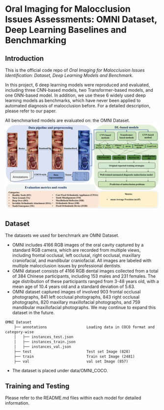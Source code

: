 # Oral Imaging for Malocclusion Issues Assessments: OMNI Dataset, Deep Learning Baselines and Benchmarking
## Introduction
This is the official code repo of *Oral Imaging for Malocclusion Issues Identification: Dataset, Deep Learning Models and Benchmark*.

In this project, 6 deep learning models were reproduced and evaluated, including three CNN-based models, two Transformer-based models, and one GNN-based model. In addition, we use these 6 widely used deep learning models as benchmarks, which have never been applied to automated diagnosis of malocclusion before. For a detailed description, please refer to our paper.

All benchmarked models are evaluated on: the OMNI Dataset.
![alt text](baseline_framework.png)

## Dataset
The datasets we used for benchmark are OMNI Dataset.

* OMNI includes 4166 RGB images of the oral cavity captured by a standard RGB camera, which are recorded from multiple views, including frontal occlusal, left occlusal, right occlusal, maxillary craniofacial, and mandibular craniofacial. All images are labeled with multiple malocclusion issues by professional dentists.
* OMNI dataset consists of 4166 RGB dental images collected from a total of 384 Chinese participants, including 153 males and 231 females. The age distribution of these participants ranged from 3-48 years old, with a mean age of 10.4 years old and a standard deviation of 5.63.
* OMNI dataset captured images of involved 903 frontal occlusal photographs, 841 left occlusal photographs, 843 right occlusal photographs, 820 maxillary maxillofacial photographs, and 759 mandibular maxillofacial photographs. We may continue to expand this dataset in the future.
```
OMNI Dataset
    ├── annotations                  Loading data in COCO format and category-wise 
    │   ├── instances_test.json 
    │   ├── instances_train.json
    │   ├── instances_val.json
    ├── test                         Test set Image (828)
    ├── train                        Train set Image (2481)
    ├── val                          val set Image (857)
```

* The dataset is placed under data/OMNI_COCO.

## Training and Testing

Please refer to the README.md files within each model for detailed information.
